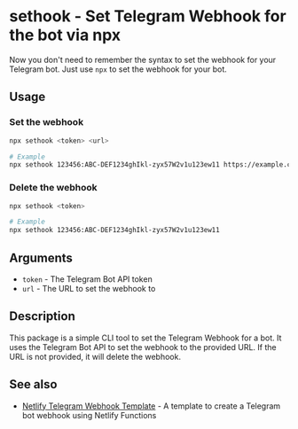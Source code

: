 # sethook - Set Telegram Webhook for the bot via npx

Now you don't need to remember the syntax to set the webhook for your Telegram bot. Just use `npx` to set the webhook for your bot.

## Usage

### Set the webhook

```bash
npx sethook <token> <url>

# Example
npx sethook 123456:ABC-DEF1234ghIkl-zyx57W2v1u123ew11 https://example.com/bot
```

### Delete the webhook

```bash
npx sethook <token>

# Example
npx sethook 123456:ABC-DEF1234ghIkl-zyx57W2v1u123ew11
```

## Arguments

- `token` - The Telegram Bot API token
- `url` - The URL to set the webhook to


## Description

This package is a simple CLI tool to set the Telegram Webhook for a bot. It uses the Telegram Bot API to set the webhook to the provided URL. If the URL is not provided, it will delete the webhook.

## See also

- [Netlify Telegram Webhook Template](https://github.com/vvmspace/netlify-telegram-webhook-template) - A template to create a Telegram bot webhook using Netlify Functions
